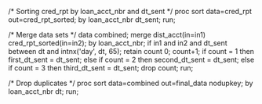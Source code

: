 /* Sorting cred_rpt by loan_acct_nbr and dt_sent */
proc sort data=cred_rpt out=cred_rpt_sorted;
    by loan_acct_nbr dt_sent;
run;

/* Merge data sets */
data combined;
    merge dist_acct(in=in1) cred_rpt_sorted(in=in2);
    by loan_acct_nbr;
    if in1 and in2 and dt_sent between dt and intnx('day', dt, 65);
    retain count 0;
    count+1;
    if count = 1 then first_dt_sent = dt_sent;
    else if count = 2 then second_dt_sent = dt_sent;
    else if count = 3 then third_dt_sent = dt_sent;
    drop count;
run;

/* Drop duplicates */
proc sort data=combined out=final_data nodupkey;
    by loan_acct_nbr dt;
run;

